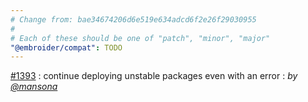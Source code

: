 ```yaml
---
# Change from: bae34674206d6e519e634adcd6f2e26f29030955
#
# Each of these should be one of "patch", "minor", "major"
"@embroider/compat": TODO
---
```


[#1393](https://github.com/embroider-build/embroider/pull/1393) : continue deploying unstable packages even with an error : _by [@mansona](https://github.com/mansona)_